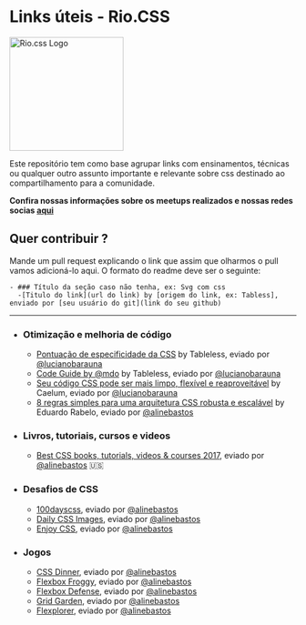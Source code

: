 
# Links úteis - Rio.CSS

<img src="https://raw.githubusercontent.com/riocss/riocss/master/artefacts/logo/logo-riocss.png" width="200px" alt="Rio.css Logo">

Este repositório tem como base agrupar links com ensinamentos, técnicas ou qualquer outro assunto importante e relevante sobre css destinado ao compartilhamento para a comunidade.

**Confira nossas informações sobre os meetups realizados e nossas redes socias [aqui](https://github.com/riocss/riocss)**

## Quer contribuir ?
Mande um pull request explicando o link que assim que olharmos o pull vamos adicioná-lo aqui. O formato do readme deve ser o seguinte:

```
- ### Título da seção caso não tenha, ex: Svg com css
  -[Titulo do link](url do link) by [origem do link, ex: Tabless], enviado por [seu usuário do git](link do seu github)
```

_____

- ### Otimização e melhoria de código
  - [Pontuação de especificidade da CSS](https://tableless.com.br/pontuacao-especificidade-css/) by Tableless, eviado por [@lucianobarauna](https://github.com/lucianobarauna)
  - [Code Guide by @mdo](https://tableless.com.br/code-guide-mdo/) by Tableless, eviado por [@lucianobarauna](https://github.com/lucianobarauna)
  - [Seu código CSS pode ser mais limpo, flexível e reaproveitável](http://blog.caelum.com.br/seu-codigo-css-pode-ser-mais-limpo-flexivel-e-reaproveitavel/) by Caelum, eviado por [@lucianobarauna](https://github.com/lucianobarauna)
  - [8 regras simples para uma arquitetura CSS robusta e escalável](https://medium.com/tableless/8-regras-simples-para-uma-arquitetura-css-robusta-e-escal%C3%A1vel-545c6dade170?ct=t(BrazilJS_Weekly_468_9_2013)) by Eduardo Rabelo, eviado por [@alinebastos](https://github.com/alinebastos)
  
- ### Livros, tutoriais, cursos e videos
  - [Best CSS books, tutorials, videos & courses 2017](https://reactdom.com/blog/css-books), eviado por [@alinebastos](https://github.com/alinebastos) :us:
  
- ### Desafios de CSS
  - [100dayscss](https://100dayscss.com/), eviado por [@alinebastos](https://github.com/alinebastos)
  - [Daily CSS Images](http://dailycssimages.com/), eviado por [@alinebastos](https://github.com/alinebastos)
  - [Enjoy CSS](http://enjoycss.com/), eviado por [@alinebastos](https://github.com/alinebastos)
  
- ### Jogos
  - [CSS Dinner](https://flukeout.github.io/), eviado por [@alinebastos](https://github.com/alinebastos)
  - [Flexbox Froggy](http://flexboxfroggy.com/), eviado por [@alinebastos](https://github.com/alinebastos)
  - [Flexbox Defense](http://www.flexboxdefense.com/), eviado por [@alinebastos](https://github.com/alinebastos)
  - [Grid Garden](http://cssgridgarden.com/), eviado por [@alinebastos](https://github.com/alinebastos)
  - [Flexplorer](http://bennettfeely.com/flexplorer/), eviado por [@alinebastos](https://github.com/alinebastos)
